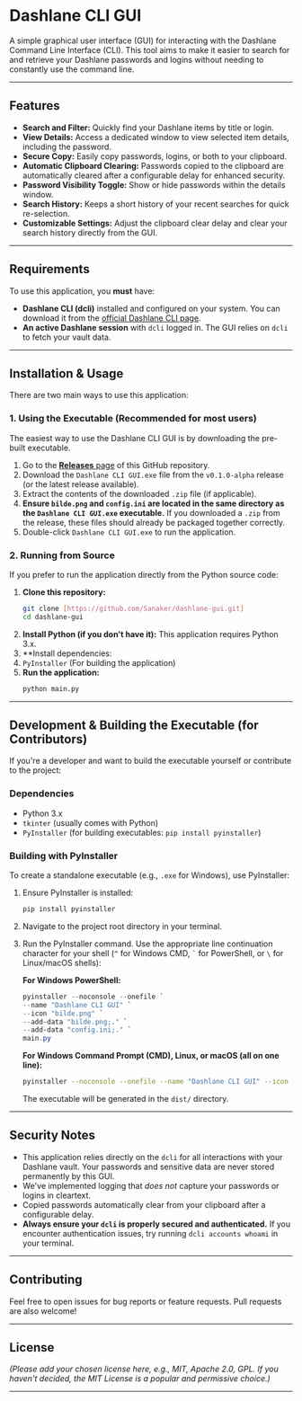 # Dashlane CLI GUI

A simple graphical user interface (GUI) for interacting with the Dashlane Command Line Interface (CLI). This tool aims to make it easier to search for and retrieve your Dashlane passwords and logins without needing to constantly use the command line.

---

## Features

* **Search and Filter:** Quickly find your Dashlane items by title or login.
* **View Details:** Access a dedicated window to view selected item details, including the password.
* **Secure Copy:** Easily copy passwords, logins, or both to your clipboard.
* **Automatic Clipboard Clearing:** Passwords copied to the clipboard are automatically cleared after a configurable delay for enhanced security.
* **Password Visibility Toggle:** Show or hide passwords within the details window.
* **Search History:** Keeps a short history of your recent searches for quick re-selection.
* **Customizable Settings:** Adjust the clipboard clear delay and clear your search history directly from the GUI.

---

## Requirements

To use this application, you **must** have:

* **Dashlane CLI (dcli)** installed and configured on your system. You can download it from the [official Dashlane CLI page](https://www.dashlane.com/features/command-line-interface).
* **An active Dashlane session** with `dcli` logged in. The GUI relies on `dcli` to fetch your vault data.

---

## Installation & Usage

There are two main ways to use this application:

### 1. Using the Executable (Recommended for most users)

The easiest way to use the Dashlane CLI GUI is by downloading the pre-built executable.

1.  Go to the [**Releases** page](https://github.com/Sanaker/dashlane-gui/releases) of this GitHub repository.
2.  Download the `Dashlane CLI GUI.exe` file from the `v0.1.0-alpha` release (or the latest release available).
3.  Extract the contents of the downloaded `.zip` file (if applicable).
4.  **Ensure `bilde.png` and `config.ini` are located in the same directory as the `Dashlane CLI GUI.exe` executable.** If you downloaded a `.zip` from the release, these files should already be packaged together correctly.
5.  Double-click `Dashlane CLI GUI.exe` to run the application.

### 2. Running from Source

If you prefer to run the application directly from the Python source code:

1.  **Clone this repository:**
    ```bash
    git clone [https://github.com/Sanaker/dashlane-gui.git]
    cd dashlane-gui
    ```
2.  **Install Python (if you don't have it):** This application requires Python 3.x.
3.  **Install dependencies:
4.  `PyInstaller` (For building the application)
5.  **Run the application:**
    ```bash
    python main.py
    ```

---

## Development & Building the Executable (for Contributors)

If you're a developer and want to build the executable yourself or contribute to the project:

### Dependencies

* Python 3.x
* `tkinter` (usually comes with Python)
* `PyInstaller` (for building executables: `pip install pyinstaller`)

### Building with PyInstaller

To create a standalone executable (e.g., `.exe` for Windows), use PyInstaller:

1.  Ensure PyInstaller is installed:
    ```bash
    pip install pyinstaller
    ```
2.  Navigate to the project root directory in your terminal.
3.  Run the PyInstaller command. Use the appropriate line continuation character for your shell (`^` for Windows CMD, `` ` `` for PowerShell, or `\` for Linux/macOS shells):

    **For Windows PowerShell:**
    ```powershell
    pyinstaller --noconsole --onefile `
    --name "Dashlane CLI GUI" `
    --icon "bilde.png" `
    --add-data "bilde.png;." `
    --add-data "config.ini;." `
    main.py
    ```
    **For Windows Command Prompt (CMD), Linux, or macOS (all on one line):**
    ```bash
    pyinstaller --noconsole --onefile --name "Dashlane CLI GUI" --icon "bilde.png" --add-data "bilde.png;." --add-data "config.ini;." main.py
    ```

    The executable will be generated in the `dist/` directory.

---

## Security Notes

* This application relies directly on the `dcli` for all interactions with your Dashlane vault. Your passwords and sensitive data are never stored permanently by this GUI.
* We've implemented logging that *does not* capture your passwords or logins in cleartext.
* Copied passwords automatically clear from your clipboard after a configurable delay.
* **Always ensure your `dcli` is properly secured and authenticated.** If you encounter authentication issues, try running `dcli accounts whoami` in your terminal.

---

## Contributing

Feel free to open issues for bug reports or feature requests. Pull requests are also welcome!

---

## License

*(Please add your chosen license here, e.g., MIT, Apache 2.0, GPL. If you haven't decided, the MIT License is a popular and permissive choice.)*

---
